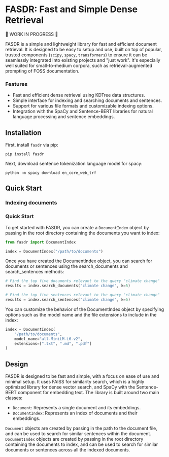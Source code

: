 # FASDR: Fast and Simple Dense Retrieval

🚧 WORK IN PROGRESS 🚧

FASDR is a simple and lightweight library for fast and efficient document retrieval. It is designed to be easy to setup and use, built on top of popular, trusted components (`scipy`, `spacy`, `transformers`) to ensure it can be seamlessly integrated into existing projects and "just work". It's especially well suited for small-to-medium corpora, such as retrieval-augmented prompting of FOSS documentation.

### Features

* Fast and efficient dense retrieval using KDTree data structures.
* Simple interface for indexing and searching documents and sentences.
* Support for various file formats and customizable indexing options.
* Integration with the SpaCy and Sentence-BERT libraries for natural language processing and sentence embeddings.

## Installation

First, install `fasdr` via pip:

```
pip install fasdr
```

Next, download sentence tokenization language model for
spacy:

<!--To do: language agnostic sentencizer? language detection?-->
```
python -m spacy download en_core_web_trf
```

## Quick Start

### Indexing documents

### Quick Start

To get started with FASDR, you can create a `DocumentIndex` object by passing in the root directory containing the documents you want to index:

```python
from fasdr import DocumentIndex

index = DocumentIndex("/path/to/documents")
```

Once you have created the DocumentIndex object, you can search for documents or sentences using the search_documents and search_sentences methods:

```python
# Find the top five documents relevant to the query "climate change"
results = index.search_documents("climate change", k=5)

# Find the top five sentences relevant to the query "climate change"
results = index.search_sentences("climate change", k=5)
```

You can customize the behavior of the DocumentIndex object by specifying options such as the model name and the file extensions to include in the index:

```python
index = DocumentIndex(
    "/path/to/documents",
    model_name="all-MiniLM-L6-v2",
    extensions=[".txt", ".md", ".pdf"]
)
```

## Design

FASDR is designed to be fast and simple, with a focus on ease of use and minimal setup. It uses FAISS for similarity search, which is a highly optimized library for dense vector search, and SpaCy with the Sentence-BERT component for embedding text. The library is built around two main classes:

* `Document`: Represents a single document and its embeddings.  
* `DocumentIndex`: Represents an index of documents and their embeddings.  

`Document` objects are created by passing in the path to the document file, and can be used to search for similar sentences within the document. `DocumentIndex` objects are created by passing in the root directory containing the documents to index, and can be used to search for similar documents or sentences across all the indexed documents.